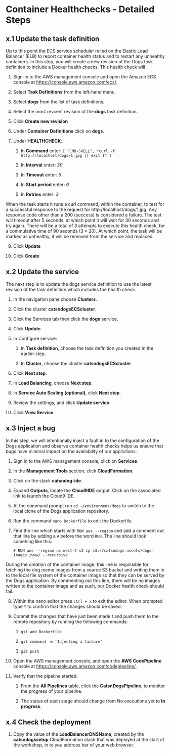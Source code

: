# Container Healthchecks - Detailed Steps

## x.1	Update the task definition

Up to this point the ECS service scheduler relied on the Elastic Load Balancer (ELB) to report container health status and to restart any unhealthy containers. In this step, you will create a new revision of the Dogs task definition to include a Docker health checks. This health check will 

1. Sign-in to the AWS management console and open the Amazon ECS console at https://console.aws.amazon.com/ecs/.

2. Select **Task Definitions** from the left-hand menu.

3. Select **dogs** from the list of task definitions.

5. Select the most revcent revision of the **dogs** task definition.

6. Click **Create new revision**

7. Under **Container Definitions** click on **dogs**.

8. Under **HEALTHCHECK**:
    
    1. In **Command** enter: `[ "CMD-SHELL", "curl -f http://localhost/dogs/1.jpg || exit 1" ]`
    
    2. In **Interval** enter: *30*
    
    3. In **Timeout** enter: *5*
  
    4. In **Start period** enter: *0*
    
    5. In **Retries** enter: *3*
    
When the task starts it runs a curl command, within the container, to test for a successful response to the request for http://localhost/dogs/1.jpg. Any response code other than a 200 (success) is considered a failure. The test will timeout after 5 seconds, at which point it will wait for 30 seconds and try again. There will be a total of 3 attempts to execute this health check, for a commulative time of 90 seconds (3 * 20). At which point, the task will be marked as unhealthy, it will be removed from the service and replaced.

9. Click **Update**

10. Click **Create**

## x.2	Update the service

The next step is to update the dogs service definition to use the latest revision of the task definition which includes the health check. 

1. In the navigation pane choose **Clusters**.

2. Click the cluster **catsndogsECScluster**.

3. Click the Services tab then click the **dogs** service.

4. Click **Update**.

5.	In Configure service:

    1. In **Task definition**, choose the task definition you created in the earlier step.
    
    2. In **Cluster**, choose the cluster **catsndogsECScluster**.

6.	Click **Next step**.

7.	In **Load Balancing**, choose **Next step**.

8.	In **Service Auto Scaling (optional)**, click **Next step**.

9.	Review the settings, and click **Update service**.

10.	Click **View Service**.

## x.3	Inject a bug

In this step, we will intentionally inject a fault in to the configuration of the Dogs application and observe container health checks helps us ensure that bugs have minimal impact on the availability of our applictions.

1. Sign in to the AWS management console, click on **Services**.

2. In the **Management Tools** section, click **CloudFormation**.

3. Click on the stack **catsndog-ide**.

4. Expand **Outputs**, locate the **Cloud9IDE** output. Click on the associated link to launch the Cloud9 IDE.

5. At the command prompt run `cd ~/environment/dogs` to switch to the local clone of the Dogs application repository.

6. Run the command `nano Dockerfile` to edit the Dockerfile.

7. Find the line which starts with `RUN aws --region` and add a comment out that line by adding a `#` before the word `RUN`. The line should look somehing like this: 

    `# RUN aws --region us-west-2 s3 cp s3://catsndogs-assets/dogs-images /www/ --recursive`
    
During the creation of the container image, this line is respinsible for fetching the dog meme images from a source S3 bucket and writing them in to the local file system of the container image so that they can be served by the Dogs application. By commenting out this line, there will be no images written to the container image and as such, our Docker health check should fail.

8. Within the nano editor press `ctrl + x` to exit the editor. When prompted type `Y` to confirm that the changes should be saved.

9. Commit the changes that have just been made t and push them to the remote repository by running the following commands:

    1.	`git add Dockerfile`

    2.	`git command -m ‘Injecting a failure’`
    
    3.	`git push`
    
10.	Open the AWS management console, and open the **AWS CodePipeline** console at https://console.aws.amazon.com/codepipeline/.

11.	Verify that the pipeline started:

    1.	From the **All Pipelines** table, click the **CatsnDogsPipeline**, to monitor the progress of your pipeline.

    2.	The status of each stage should change from No executions yet to **In progress**.

## x.4  Check the deployment

1. Copy the value of the **LoadBalancerDNSName**, created by the **catsndogssetup** CloudFormation stack that was deployed at the start of the workshop, in to you address bar of your web browser.
